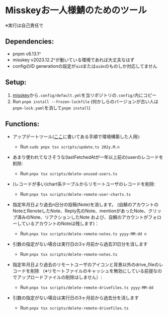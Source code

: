 # Misskeyお一人様鯖のためのツール

※実行は自己責任で

## Dependencies:

- pnpm v8.13.1^
- misskey v2023.12.2^が動いている環境であれば大丈夫なはず
- configのID generationの設定が`aid`または`aidx`のものしか対応してません

## Setup:

1. [misskey](https://github.com/misskey-dev/misskey)から`.config/default.yml`を当リポジトリの`.config/`内にコピー
2. Run `pnpm install --frozen-lockfile` (何かしらのバージョンが古い人は`pnpm-lock.yaml`を消して`pnpm install`)

## Functions:

- アップデートツール([ここ](https://misskey-hub.net/docs/install/ubuntu-manual.html)に書いてある手順で環境構築した人用):

  - Run `sudo pnpx tsx scripts/update.ts 202y.M.n`

- あまり使われてなさそうな(lastFetchedAtが一年以上前の)userのレコードを削除:

  - Run `pnpx tsx scripts/delete-unused-users.ts`

- (レコードが多い)chart系テーブルからリモートユーザのレコードを削除:

  - Run `pnpx tsx scripts/delete-remote-user-charts.ts`

- 指定年月日より過去n日分の投稿(Note)を消します。
(自鯖のアカウントのNoteとRenoteしたNote、Reply先のNote、mentionがあったNote、クリップ済みのNote、リアクションしたNote
および、自鯖のアカウントがフォローしているアカウントのNoteは残します)：

  - Run `pnpx tsx scripts/delete-remote-notes.ts yyyy-MM-dd n`

- 引数の指定がない場合は実行日の3ヶ月前から過去31日分を消します

  - Run `pnpx tsx scripts/delete-remote-notes.ts`

- 指定年月日より過去のリモートユーザのアイコンと背景以外のdrive_fileのレコードを削除
（※リモートファイルのキャッシュを無効にしている前提なのでアップロードファイルの削除はしません）:

  - Run `pnpx tsx scripts/delete-remote-drivefiles.ts yyyy-MM-dd`

- 引数の指定がない場合は実行日の3ヶ月前から過去分を消します

  - Run `pnpx tsx scripts/delete-remote-drivefiles.ts`
